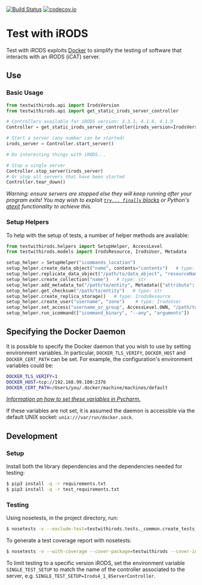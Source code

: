 [![Build Status](https://travis-ci.org/wtsi-hgi/test-with-irods.svg)](https://travis-ci.org/wtsi-hgi/test-with-irods)
[![codecov.io](https://codecov.io/github/wtsi-hgi/test-with-irods/coverage.svg?branch=master)](https://codecov.io/github/wtsi-hgi/test-with-irods?branch=master)

# Test with iRODS
Test with iRODS exploits [Docker](http://docker.com) to simplify the testing of software that interacts with an iRODS 
(iCAT) server.


## Use
### Basic Usage
```python
from testwithirods.api import IrodsVersion
from testwithirods.api import get_static_irods_server_controller

# Controllers available for iRODS version: 3.3.1, 4.1.8, 4.1.9
Controller = get_static_irods_server_controller(irods_version=IrodsVersion.v4_1_9)

# Start a server (any number can be started)
irods_server = Controller.start_server()

# Do interesting things with iRODS...

# Stop a single server
Controller.stop_server(irods_server)
# Or stop all servers that have been started
Controller.tear_down()
```
*Warning: ensure servers are stopped else they will keep running after your program exits! You may wish to exploit
 [`try... finally` blocks](*https://docs.python.org/3/reference/compound_stmts.html#try) or Python's 
 [atexit](https://docs.python.org/3/library/atexit.html) functionality to achieve this.*


### Setup Helpers
To help with the setup of tests, a number of helper methods are available:
```python
from testwithirods.helpers import SetupHelper, AccessLevel
from testwithirods.models import IrodsResource, IrodsUser, Metadata

setup_helper = SetupHelper("icommands_location")
setup_helper.create_data_object("name", contents="contents")   # type: str
setup_helper.replicate_data_object("/path/to/data_object", "resourceName")
setup_helper.create_collection("name")   # type: str
setup_helper.add_metadata_to("/path/to/entity", Metadata({"attribute": "value"}))
setup_helper.get_checksum("/path/to/entity")   # type: str
setup_helper.create_replica_storage()   # type: IrodsResource
setup_helper.create_user("username", "zone")    # type: IrodsUser
setup_helper.set_access("username_or_group", AccessLevel.OWN, "/path/to/entity")
setup_helper.run_icommand(["icommand_binary", "--any", "arguments"])    # type: str
```


## Specifying the Docker Daemon
It is possible to specify the Docker daemon that you wish to use by setting environment variables. In particular, 
`DOCKER_TLS_VERIFY`, `DOCKER_HOST` and `DOCKER_CERT_PATH` can be set. For example, the configuration's environment
variables could be:
```bash
DOCKER_TLS_VERIFY=1
DOCKER_HOST=tcp://192.168.99.100:2376
DOCKER_CERT_PATH=/Users/you/.docker/machine/machines/default
```
*[Information on how to set these variables in Pycharm.](https://www.jetbrains.com/pycharm/help/run-debug-configuration-python.html#d427982e277)*

If these variables are not set, it is assumed the daemon is accessible via the default UNIX socket: 
`unix:///var/run/docker.sock`.


## Development
### Setup
Install both the library dependencies and the dependencies needed for testing:
```bash
$ pip3 install -q -r requirements.txt
$ pip3 install -q -r test_requirements.txt
```

### Testing
Using nosetests, in the project directory, run:
```bash
$ nosetests -v --exclude-test=testwithirods.tests._common.create_tests_for_all_icat_setups --exclude-test=testwithirods.tests._common.IcatTest
```

To generate a test coverage report with nosetests:
```bash
$ nosetests -v --with-coverage --cover-package=testwithirods --cover-inclusive --exclude-test=testwithirods.tests._common.create_tests_for_all_icat_setups --exclude-test=testwithirods.tests._common.IcatTest
```

To limit testing to a specific version iRODS, set the environment variable `SINGLE_TEST_SETUP` to match 
the name of the controller associated to the server, e.g. 
`SINGLE_TEST_SETUP=Irods4_1_8ServerController`.